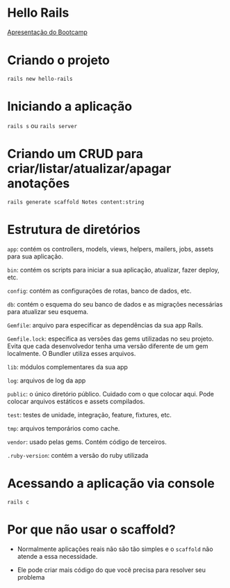 # Hello Rails

[Apresentação do Bootcamp](https://speakerdeck.com/elainenaomi/bootcamp-de-rails-caquicoders-meetup)

# Criando o projeto

`rails new hello-rails`

# Iniciando a aplicação

`rails s` ou `rails server`


# Criando um CRUD para criar/listar/atualizar/apagar anotações

`rails generate scaffold Notes content:string`


# Estrutura de diretórios


`app`: contém os controllers, models, views, helpers, mailers, jobs, assets para sua aplicação.

`bin`: contém os scripts para iniciar a sua aplicação, atualizar, fazer deploy, etc.

`config`: contém as configurações de rotas, banco de dados, etc.

`db`: contém o esquema do seu banco de dados e as migrações necessárias para atualizar seu esquema.

`Gemfile`: arquivo para especificar as dependências da sua app Rails.

`Gemfile.lock`: especifica as versões das gems utilizadas no seu projeto. Evita que cada desenvolvedor tenha uma versão diferente de um gem localmente. O Bundler utiliza esses arquivos.

`lib`: módulos complementares da sua app

`log`: arquivos de log da app

`public`: o único diretório público. Cuidado com o que colocar aqui. Pode colocar arquivos estáticos e assets compilados.

`test`: testes de unidade, integração, feature, fixtures, etc.

`tmp`: arquivos temporários como cache.

`vendor`: usado pelas gems. Contém código de terceiros.

`.ruby-version`: contém a versão do ruby utilizada



# Acessando a aplicação via console

`rails c`


# Por que não usar o scaffold?

- Normalmente aplicações reais não são tão simples e o `scaffold` não atende a essa necessidade.

- Ele pode criar mais código do que você precisa para resolver seu problema
